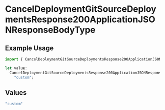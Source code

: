 # CancelDeploymentGitSourceDeploymentsResponse200ApplicationJSONResponseBodyType

## Example Usage

```typescript
import { CancelDeploymentGitSourceDeploymentsResponse200ApplicationJSONResponseBodyType } from "@vercel/sdk/models/canceldeploymentop.js";

let value:
  CancelDeploymentGitSourceDeploymentsResponse200ApplicationJSONResponseBodyType =
    "custom";
```

## Values

```typescript
"custom"
```